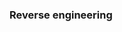 <!-- TITLE: Accueil-->
<!-- SUBTITLE: Icije stock de la documentation sur différents sujets -->

### Reverse engineering